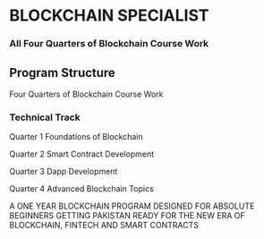   # BLOCKCHAIN SPECIALIST
### All Four Quarters of Blockchain Course Work

## Program Structure
Four Quarters of Blockchain Course Work

### Technical Track
Quarter 1
Foundations of Blockchain

Quarter 2
Smart Contract Development

Quarter 3
Dapp Development

Quarter 4
Advanced Blockchain Topics

A ONE YEAR BLOCKCHAIN PROGRAM DESIGNED FOR ABSOLUTE BEGINNERS GETTING PAKISTAN READY FOR THE NEW ERA OF BLOCKCHAIN, FINTECH AND SMART CONTRACTS